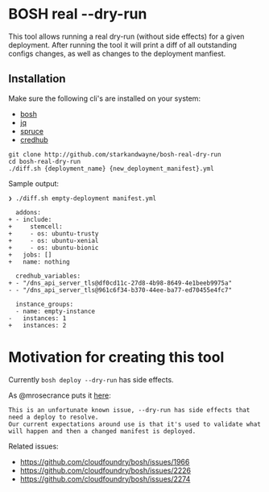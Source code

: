 # BOSH real --dry-run

This tool allows running a real dry-run (without side effects) for a given deployment.
After running the tool it will print a diff of all outstanding configs changes,
as well as changes to the deployment manfiest.

## Installation

Make sure the following cli's are installed on your system:
- [bosh](https://bosh.io/docs/cli-v2-install/)
- [jq](https://stedolan.github.io/jq/download/)
- [spruce](https://github.com/geofffranks/spruce#how-do-i-get-started)
- [credhub](https://github.com/cloudfoundry-incubator/credhub-cli#installing-the-cli)

```
git clone http://github.com/starkandwayne/bosh-real-dry-run
cd bosh-real-dry-run
./diff.sh {deployment_name} {new_deployment_manifest}.yml
```

Sample output:

```
❯ ./diff.sh empty-deployment manifest.yml

  addons:
+ - include:
+     stemcell:
+     - os: ubuntu-trusty
+     - os: ubuntu-xenial
+     - os: ubuntu-bionic
+   jobs: []
+   name: nothing

  credhub_variables:
+ - "/dns_api_server_tls@df0cd11c-27d8-4b98-8649-4e1beeb9975a"
- - "/dns_api_server_tls@961c6f34-b370-44ee-ba77-ed70455e4fc7"

  instance_groups:
  - name: empty-instance
-   instances: 1
+   instances: 2
```

# Motivation for creating this tool
Currently `bosh deploy --dry-run` has side effects.

As @mrosecrance puts it [here](https://github.com/cloudfoundry/bosh/issues/2274#issuecomment-692179611):
```
This is an unfortunate known issue, --dry-run has side effects that need a deploy to resolve.
Our current expectations around use is that it's used to validate what will happen and then a changed manifest is deployed.
```

Related issues:
- https://github.com/cloudfoundry/bosh/issues/1966
- https://github.com/cloudfoundry/bosh/issues/2226
- https://github.com/cloudfoundry/bosh/issues/2274
